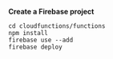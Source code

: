 **Create a Firebase project**

```
cd cloudfunctions/functions
npm install
firebase use --add
firebase deploy
```
